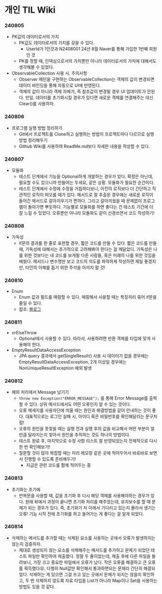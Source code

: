 # 개인 TIL Wiki

### 240805
* PK값의 데이터로서의 가치
    * PK값도 데이터로서의 가치를 갖을 수 있다.
        * UserId가 1인것과 N2408001 24년 8월 Naver를 통해 가입한 1번째 회원인 것
    * PK를 정할 때, 인덱싱으로서의 가치뿐만 아니라 데이터로서의 가치에 대해서도 생각해볼 수 있었다.
* ObservableCollection 사용 시, 주의사항
    * Observer 패턴을 구현하는 ObservableCollection는 객체의 값이 변경되면 데이터 바인딩을 통해 자동으로 UI에 반영된다.
    * 객체의 값이 아니라 객체 자체가, 즉 참조값이 변경될 경우 UI 업데이트가 안된다. 만일, 데이터를 초기화시킬 경우가 있다면 새로운 객체를 연결해주는 대신 Clear()를 사용하자.

### 240806
* 프로그램 실행 방법 정리하기
  * Git에서 프로젝트를 Clone하고 실행하는 방법이 프로젝트마다 다르므로 실행 방법 정리해두기
  * Github Wiki를 사용하여 ReadMe.md보다 자세한 내용을 작성할 수 있다.


### 240807
* 모듈화
  * 테스트 단계에서 기능을 Optional하게 개발하는 경우가 있다. 확정은 아닌데, 필요할 수도 있으니까 만들어는 두세요, 같은 상황. 모듈화가 필요한 순간이다.
  * 테스트 단계에서 수정에 수정을 거듭하다보니, 이전의 로직보다 더 간단하고 직관적인 로직이 떠오를 때가 있다. 메서드로 잘 추출된 경우에는 새로운 로직이 들어간 메서드로 갈아끼우기가 편하다. 그리고 갈아끼웠을 때 문제없이 프로그램이 돌아가면 뿌듯하다. 기능별로 모듈화를 하면 좋다는 건 테스트 기간에 더 잘 느낄 수 있었다. 오류뿐만 아니라 모듈화도 같이 신경쓰면서 코드 작성하기!
  

### 240808
* 가독성
  * if문의 결과를 한 줄로 표현할 경우, 짧은 코드를 만들 수 있다. 짧은 코드를 만들 때, 가독성에 대해서는 추가적으로 고려해봐야 한다는 걸 깨달았디. 가독성은 나를 위한 것보다는 내 코드를 보게될 다른 사람들, 혹은 미래의 나를 위한 것임을 배웠다. 메서드나 변수명만 보고 코드의 의도를 파악하게 작성하면 제일 좋겠지만, 타인의 이해를 돕기 위한 주석을 아끼지 말 것!


### 240810
* Enum
  * Enum 값과 필드를 매핑할 수 있다. 매핑해서 사용할 때는 특징끼리 묶어 if문을 줄일 수 있다.
  * 참조: [블로그](https://bcp0109.tistory.com/334)


### 240811
* orElseThrow
  * Optional<T>에서 사용할 수 있다. 따라서, 사용하려면 반환 객체를 타입에 맞게 사용해야 한다.
* EmptyResultDataAccessException
  * JPA query 결과에서 getSingleResult() 사용 시 데이터가 없을 경우에는 EmptyResultDataAccessException, 2개 이상일 경우에는 NonUniqueResultException 예외 발생


### 240812
* 예외 처리에서 Message 남기기
  * `throw new Exception("ERROR_MESSAGE");` 를 통해 Error Message를 출력할 수 있다. 상위 메서드에서도 어떤 오류인지 알 수 있는 것이다.
  * 오류 메세지를 사용자단에 띄울 때는 원인과 해결방법을 같이 안내하는 것이 좋다. 대표적으로는 로그인 실패 시, 아이디 혹은 비밀번호를 확인해달라는 문구처럼!
  * 오류의 원인을 못찾을 때는 실행 전과 실행 후의 값을 비교해서 어떤 부분이 얼만큼 달라지는지 찾아서 원인을 추적하는 것도 하나의 방법이다.
  * 테스트 완료 후, 마지막으로 수정 사항 리스트 잘 반영되었는지 전체적으로 다시 한 번 확인해보기!
  * 질문할 것이 많아 복잡할 때는 미리 메모장 같은 곳에 적어두어서 바로바로 보면서 진행할 수 있도록 준비해두기!
    * 지금은 관련 코드를 함께 적어두는 중


### 240813
* 초기화는 초기에
  * 반복문을 사용할 때, 값을 초기화 후 다시 해당 객체를 사용해야하는 경우가 있다. 원래 뒤에서 과정이 끝나면 초기화 처리를 해주었는데, 유지보수를 할 때 문제가 되는 경우가 있다. 즉, 초기화가 저 아래서 기다리고 있는지 몰라서 생기는 오류! 기능 시작 전에 초기화를 하고 들어가는 게 좋다는 걸 알게 되었다.


### 240814
* 삭제하는 메서드를 추가할 때는 삭제된 요소를 사용하는 곳에서 오류가 발생하지는 않는지 검증하자.
  * 제대로 생성되지 않는 요소를 삭제해주는 메서드를 추가하고 문제가 되었던 테스트 파일만 확인하여 제출했다. 정말 두 줄이었는데, 제출 후에 다른 파일을 돌려보니, 가장 크고 중요한 파일에서 오류가 났다. 작은 오류를 해결하고 큰 오류를 획득했다😮. 다행히 Null값만 확인해서 통과하면되는 문제라 간단히 해결되었다. 삭제하는 게 있으면 그걸 쓰고 있는 곳에서 문제가 되지는 않을지 확인하고, 두 번 삭제하지 않도록 자료 타입을 List가 아니라 Map이나 Set을 사용하는 방법도 있을 것 같다.